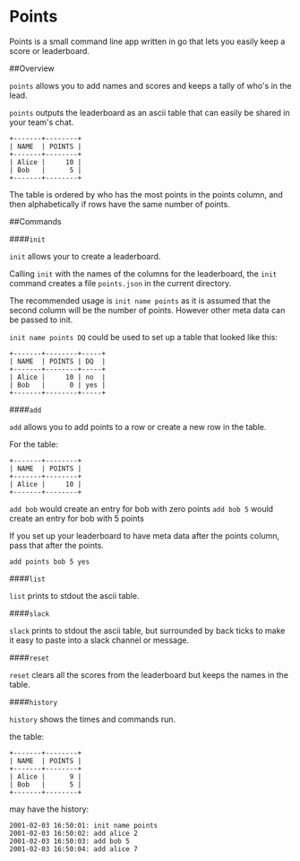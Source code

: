 Points
======

Points is a small command line app written in go that lets you easily keep a score or leaderboard.

##Overview

`points` allows you to add names and scores and keeps a tally of who's in the lead.

`points` outputs the leaderboard as an ascii table that can easily be shared in your team's chat.

```
+-------+--------+
| NAME  | POINTS |
+-------+--------+
| Alice |     10 |
| Bob   |      5 |
+-------+--------+
```

The table is ordered by who has the most points in the points column, and then alphabetically if rows have the same number of points.

##Commands

####`init`

`init` allows your to create a leaderboard.

Calling `init` with the names of the columns for the leaderboard, the `init` command creates a file `points.json` in the current directory.

The recommended usage is `init name points` as it is assumed that the second column will be the number of points. However other meta data can be passed to init.

`init name points DQ` could be used to set up a table that looked like this:
```
+-------+--------+-----+
| NAME  | POINTS | DQ  |
+-------+--------+-----+
| Alice |     10 | no  |
| Bob   |      0 | yes |
+-------+--------+-----+
```

####`add`

`add` allows you to add points to a row or create a new row in the table.

For the table:
```
+-------+--------+
| NAME  | POINTS |
+-------+--------+
| Alice |     10 |
+-------+--------+
```
`add bob` would create an entry for bob with zero points
`add bob 5` would create an entry for bob with 5 points

If you set up your leaderboard to have meta data after the points column, pass that after the points.

`add points bob 5 yes`

####`list`

`list` prints to stdout the ascii table.

####`slack`

`slack` prints to stdout the ascii table, but surrounded by back ticks to make it easy to paste into a slack channel or message.

####`reset`

`reset` clears all the scores from the leaderboard but keeps the names in the table.

####`history`

`history` shows the times and commands run.

the table:
```
+-------+--------+
| NAME  | POINTS |
+-------+--------+
| Alice |      9 |
| Bob   |      5 |
+-------+--------+
```
may have the history:
```
2001-02-03 16:50:01: init name points
2001-02-03 16:50:02: add alice 2
2001-02-03 16:50:03: add bob 5
2001-02-03 16:50:04: add alice 7
```